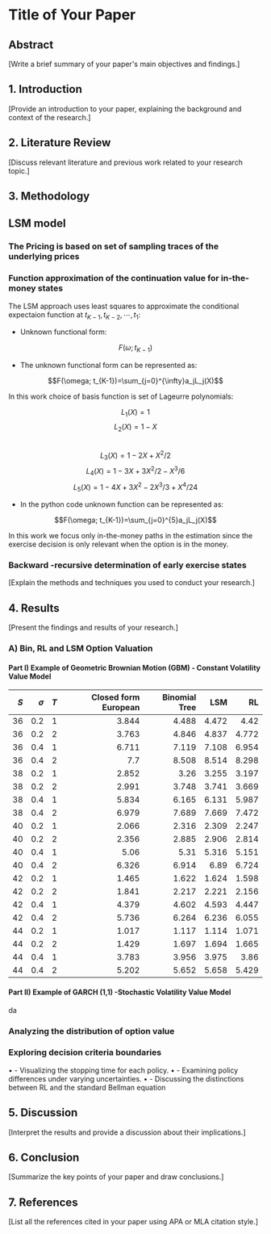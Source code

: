 # Title of Your Paper

## Abstract

[Write a brief summary of your paper's main objectives and findings.]

## 1. Introduction

[Provide an introduction to your paper, explaining the background and context of the research.]

## 2. Literature Review

[Discuss relevant literature and previous work related to your research topic.]

## 3. Methodology

## LSM model

### The Pricing is based on set of sampling traces of the underlying prices

### Function approximation of the continuation value for in-the-money states

The LSM approach uses least squares to approximate the conditional expectaion function at $t_{K-1}, t_{K-2}, \cdots, t_1$:

- Unknown functional form:

$$F(\omega; t_{K-1})$$

- The unknown functional form can be represented as:

$$F(\omega; t_{K-1})=\sum_{j=0}^{\infty}a_jL_j(X)$$


In this work choice of basis function is set of Lageurre polynomials:

$$L_1(X)=1$$
$$L_2(X)= 1-X$$    
$$L_3(X) = 1 - 2X + X^2/2$$
$$L_4(X) = 1 - 3X + 3X^2/2 - X^3/6$$ 
$$L_5(X) = 1 - 4X + 3X^2 - 2X^3/3 + X^4/24$$

- In the python code unknown function can be represented as:

$$F(\omega; t_{K-1})=\sum_{j=0}^{5}a_jL_j(X)$$


In this work we focus only in-the-money paths in the estimation since the exercise decision is only relevant when the option is in the money.

### Backward -recursive determination of early exercise states

[Explain the methods and techniques you used to conduct your research.]

## 4. Results

[Present the findings and results of your research.]

### A) Bin, RL and LSM Option Valuation 

#### Part I) Example of Geometric Brownian Motion (GBM) - Constant Volatility Value Model

|   $S$ |   $\sigma$ |   $T$ |   Closed form European |   Binomial Tree |   LSM |  RL |
|-----:|------:|----:|-------------:|--------------:|------------:|-----------:|
|   36 |   0.2 |   1 |        3.844 |         4.488 |       4.472 |      4.42  |
|   36 |   0.2 |   2 |        3.763 |         4.846 |       4.837 |      4.772 |
|   36 |   0.4 |   1 |        6.711 |         7.119 |       7.108 |      6.954 |
|   36 |   0.4 |   2 |        7.7   |         8.508 |       8.514 |      8.298 |
|   38 |   0.2 |   1 |        2.852 |         3.26  |       3.255 |      3.197 |
|   38 |   0.2 |   2 |        2.991 |         3.748 |       3.741 |      3.669 |
|   38 |   0.4 |   1 |        5.834 |         6.165 |       6.131 |      5.987 |
|   38 |   0.4 |   2 |        6.979 |         7.689 |       7.669 |      7.472 |
|   40 |   0.2 |   1 |        2.066 |         2.316 |       2.309 |      2.247 |
|   40 |   0.2 |   2 |        2.356 |         2.885 |       2.906 |      2.814 |
|   40 |   0.4 |   1 |        5.06  |         5.31  |       5.316 |      5.151 |
|   40 |   0.4 |   2 |        6.326 |         6.914 |       6.89  |      6.724 |
|   42 |   0.2 |   1 |        1.465 |         1.622 |       1.624 |      1.598 |
|   42 |   0.2 |   2 |        1.841 |         2.217 |       2.221 |      2.156 |
|   42 |   0.4 |   1 |        4.379 |         4.602 |       4.593 |      4.447 |
|   42 |   0.4 |   2 |        5.736 |         6.264 |       6.236 |      6.055 |
|   44 |   0.2 |   1 |        1.017 |         1.117 |       1.114 |      1.071 |
|   44 |   0.2 |   2 |        1.429 |         1.697 |       1.694 |      1.665 |
|   44 |   0.4 |   1 |        3.783 |         3.956 |       3.975 |      3.86  |
|   44 |   0.4 |   2 |        5.202 |         5.652 |       5.658 |      5.429 |

#### Part II) Example of GARCH (1,1) -Stochastic Volatility Value Model

da

### Analyzing the distribution of option value

### Exploring decision criteria boundaries

• - Visualizing the stopping time for each policy.
• - Examining policy differences under varying uncertainties.
• - Discussing the distinctions between RL and the standard Bellman equation

## 5. Discussion

[Interpret the results and provide a discussion about their implications.]

## 6. Conclusion

[Summarize the key points of your paper and draw conclusions.]

## 7. References

[List all the references cited in your paper using APA or MLA citation style.]

